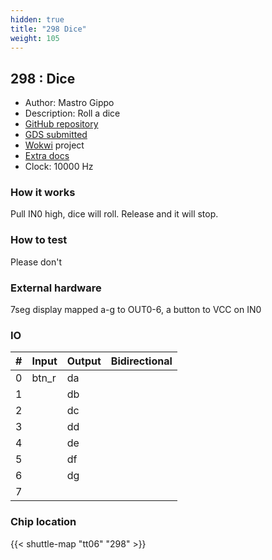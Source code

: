 ```yaml
---
hidden: true
title: "298 Dice"
weight: 105
---
```


## 298 : Dice

* Author: Mastro Gippo
* Description: Roll a dice
* [GitHub repository](https://github.com/mastrogippo/tt06-mastrogippo)
* [GDS submitted](https://github.com/mastrogippo/tt06-mastrogippo/actions/runs/8679404401)
* [Wokwi](https://wokwi.com/projects/395054823837887489) project
* [Extra docs](None)
* Clock: 10000 Hz

<!---

This file is used to generate your project datasheet. Please fill in the information below and delete any unused
sections.

You can also include images in this folder and reference them in the markdown. Each image must be less than
512 kb in size, and the combined size of all images must be less than 1 MB.
-->


### How it works

Pull IN0 high, dice will roll. Release and it will stop.

### How to test

Please don't

### External hardware

7seg display mapped a-g to OUT0-6, a button to VCC on IN0


### IO

| # | Input          | Output         | Bidirectional   |
| - | -------------- | -------------- | --------------- |
| 0 | btn_r | da |  |
| 1 |  | db |  |
| 2 |  | dc |  |
| 3 |  | dd |  |
| 4 |  | de |  |
| 5 |  | df |  |
| 6 |  | dg |  |
| 7 |  |  |  |

### Chip location

{{< shuttle-map "tt06" "298" >}}
